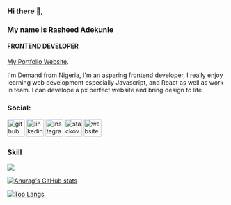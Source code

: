 ### Hi there 👋, 
### My name is Rasheed Adekunle
#### FRONTEND DEVELOPER

[My Portfolio Website](https://my-portofiio.vercel.app/).

I'm Demand from Nigeria, I'm an asparing frontend developer, I really enjoy learning web development especially Javascript, and React as well as work in team. I can develope a px perfect website and bring design to life

### Social:
[<img src='https://cdn.jsdelivr.net/npm/simple-icons@3.0.1/icons/github.svg' alt='github' height='40'>](https://github.com/demandtech)  [<img src='https://cdn.jsdelivr.net/npm/simple-icons@3.0.1/icons/linkedin.svg' alt='linkedin' height='40'>](https://www.linkedin.com/in/https://www.linkedin.com/in/rasheed-adekunle-18540a22b//)  [<img src='https://cdn.jsdelivr.net/npm/simple-icons@3.0.1/icons/instagram.svg' alt='instagram' height='40'>](https://www.instagram.com/demandtech/)  [<img src='https://cdn.jsdelivr.net/npm/simple-icons@3.0.1/icons/stackoverflow.svg' alt='stackoverflow' height='40'>](https://stackoverflow.com/users/Demand_Dev)  [<img src='https://cdn.jsdelivr.net/npm/simple-icons@3.0.1/icons/icloud.svg' alt='website' height='40'>](https://demandtech.github.io/portfolio/)  

### Skill

<p align="left">
  <a href="https://skillicons.dev">
    <img src="https://skillicons.dev/icons?i=javascript,react,nextjs,html,css,sass,tailwind,bootstrap,git,figma&perline=5&theme=light" />
  </a>
</p>

[![Anurag's GitHub stats](https://github-readme-stats.vercel.app/api?username=demandtech&show_icons=true)](https://github.com/anuraghazra/github-readme-stats)


[![Top Langs](https://github-readme-stats.vercel.app/api/top-langs/?username=demandtech&layout=compact)](https://github.com/anuraghazra/github-readme-stats)







